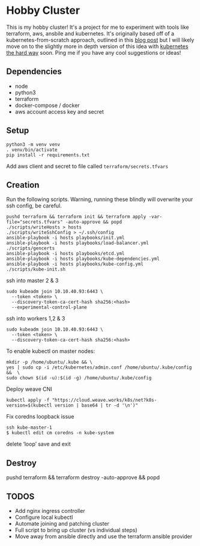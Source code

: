 # Hobby Cluster

This is my hobby cluster! It's a project for me to experiment with tools like terraform, aws, ansbile and kubernetes. It's originally based off of a kubernetes-from-scratch approach, outlined in this [blog post](https://blog.inkubate.io/install-and-configure-a-multi-master-kubernetes-cluster-with-kubeadm/) but I will likely move on to the slightly more in depth version of this idea with [kubernetes the hard way](https://github.com/kelseyhightower/kubernetes-the-hard-way) soon. Ping me if you have any cool suggestions or ideas!

## Dependencies

- node
- python3
- terraform
- docker-compose / docker
- aws account access key and secret

## Setup

```
python3 -m venv venv
. venv/bin/activate
pip install -r requirements.txt
```

Add aws client and secret to file called `terraform/secrets.tfvars`

## Creation

Run the following scripts. Warning, running these blindly will overwrite your ssh config, be careful.

```
pushd terraform && terraform init && terraform apply -var-file="secrets.tfvars" -auto-approve && popd
./scripts/writeHosts > hosts
./scripts/writeSshConfig > ~/.ssh/config
ansible-playbook -i hosts playbooks/init.yml
ansible-playbook -i hosts playbooks/load-balancer.yml
./scripts/gencerts
ansible-playbook -i hosts playbooks/etcd.yml
ansible-playbook -i hosts playbooks/kube-dependencies.yml
ansible-playbook -i hosts playbooks/kube-config.yml
./scripts/kube-init.sh
```

ssh into master 2 & 3

```
sudo kubeadm join 10.10.40.93:6443 \
  --token <token> \
  --discovery-token-ca-cert-hash sha256:<hash>
  --experimental-control-plane
```

ssh into workers 1,2 & 3

```
sudo kubeadm join 10.10.40.93:6443 \
  --token <token> \
  --discovery-token-ca-cert-hash sha256:<hash>
```

To enable kubectl on master nodes:

```
mkdir -p /home/ubuntu/.kube && \
yes | sudo cp -i /etc/kubernetes/admin.conf /home/ubuntu/.kube/config &&  \
sudo chown $(id -u):$(id -g) /home/ubuntu/.kube/config
```

Deploy weave CNI 

```
kubectl apply -f "https://cloud.weave.works/k8s/net?k8s-version=$(kubectl version | base64 | tr -d '\n')"
```

Fix coredns loopback issue

```
ssh kube-master-1
$ kubectl edit cm coredns -n kube-system
```
delete ‘loop’ 
save and exit


## Destroy

pushd terraform && terraform destroy -auto-approve && popd

## TODOS

- Add nginx ingress controller
- Configure local kubectl
- Automate joining and patching cluster
- Full script to bring up cluster (vs individual steps)
- Move away from ansible directly and use the terraform ansible provider

